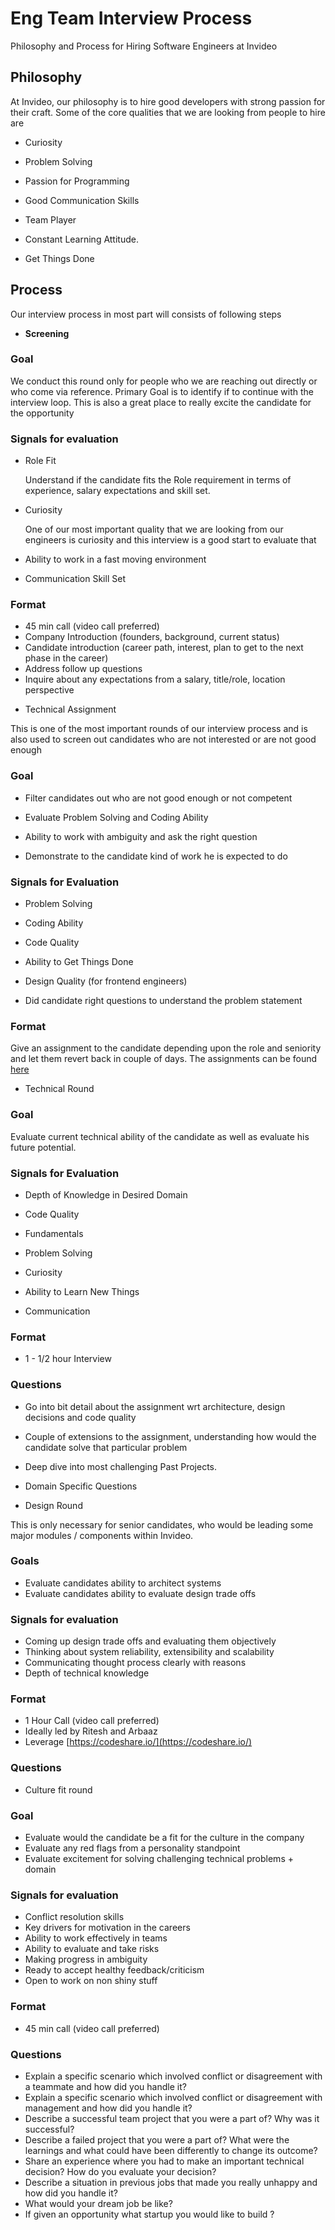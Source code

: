 # Eng Team Interview Process

Philosophy and Process for Hiring Software Engineers at Invideo

## Philosophy

At Invideo, our philosophy is to hire good developers with strong passion for their craft. Some of the core qualities that we are looking from people to hire are

+ Curiosity

+ Problem Solving

+ Passion for Programming

+ Good Communication Skills

+ Team Player

+ Constant Learning Attitude.

+ Get Things Done



## Process

Our interview process in most part will consists of following steps

+ <b>Screening</b>

### Goal
 We conduct this round only for people who we are reaching out directly or who come via reference. Primary Goal is to identify if to continue with the interview loop. This is also a great place to really excite the candidate for the opportunity

### Signals for evaluation

- Role Fit

  Understand if the candidate fits the Role requirement in terms of experience, salary expectations and skill set.

- Curiosity

  One of our most important quality that we are looking from our engineers is curiosity and this interview is a good start to evaluate that

- Ability to work in a fast moving environment

- Communication Skill Set

### Format

- 45 min call (video call preferred)
- Company Introduction (founders, background, current status)
- Candidate introduction (career path, interest, plan to get to the next phase in the career)
- Address follow up questions
- Inquire about any expectations from a salary, title/role, location perspective


+ Technical Assignment

This is one of the most important rounds of our interview process and is also used to screen out candidates who are not interested or are not good enough

### Goal

- Filter candidates out who are not good enough or not competent

- Evaluate Problem Solving and Coding Ability

- Ability to work with ambiguity and ask the right question

- Demonstrate to the candidate kind of work he is expected to do

### Signals for Evaluation

- Problem Solving

- Coding Ability

- Code Quality

- Ability to Get Things Done

- Design Quality (for frontend engineers)

- Did candidate right questions to understand the problem statement


### Format

Give an assignment to the candidate depending upon the role and seniority and let them revert back in couple of days. The assignments can be found [here]()


+ Technical Round

### Goal
Evaluate current technical ability of the candidate as well as evaluate his future potential.

### Signals for Evaluation

- Depth of Knowledge in Desired Domain

- Code Quality

- Fundamentals

- Problem Solving

- Curiosity

- Ability to Learn New Things

- Communication

### Format

- 1 - 1/2 hour  Interview

### Questions

- Go into bit detail about the assignment wrt architecture, design decisions and code quality

- Couple of extensions to the assignment, understanding how would the candidate solve that particular problem

- Deep dive into most challenging Past Projects.

- Domain Specific Questions

+ Design Round

This is only necessary for senior candidates, who would be leading some major modules / components within Invideo.

### Goals

- Evaluate candidates ability to architect systems
- Evaluate candidates ability to evaluate design trade offs

### Signals for evaluation

- Coming up design trade offs and evaluating them objectively
- Thinking about system reliability, extensibility and scalability
- Communicating thought process clearly with reasons
- Depth of technical knowledge

### Format

- 1 Hour Call (video call preferred)
- Ideally led by Ritesh and Arbaaz
- Leverage [https://codeshare.io/](https://codeshare.io/)

### Questions


- Culture fit round

### Goal

- Evaluate would the candidate be a fit for the culture in the company
- Evaluate any red flags from a personality standpoint
- Evaluate excitement for solving challenging technical problems + domain

### Signals for evaluation

- Conflict resolution skills
- Key drivers for motivation in the careers
- Ability to work effectively in teams
- Ability to evaluate and take risks
- Making progress in ambiguity
- Ready to accept healthy feedback/criticism
- Open to work on non shiny stuff

### Format
- 45 min call (video call preferred)

### Questions

- Explain a specific scenario which involved conflict or disagreement with a teammate and how did you handle it?
- Explain a specific scenario which involved conflict or disagreement with management and how did you handle it?
- Describe a successful team project that you were a part of? Why was it successful?
- Describe a failed project that you were a part of? What were the learnings and what could have been differently to change its outcome?
- Share an experience where you had to make an important technical decision? How do you evaluate your decision?
- Describe a situation in previous jobs that made you really unhappy and how did you handle it?
- What would your dream job be like?
- If given an opportunity what startup you would like to build ?
